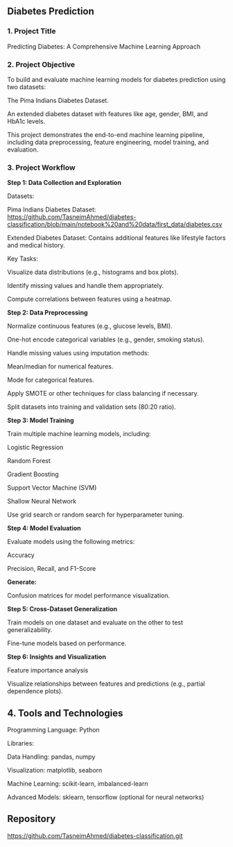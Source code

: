 ## Diabetes Prediction 

### 1. Project Title

Predicting Diabetes: A Comprehensive Machine Learning Approach

### 2. Project Objective

To build and evaluate machine learning models for diabetes prediction using two datasets:

The Pima Indians Diabetes Dataset.

An extended diabetes dataset with features like age, gender, BMI, and HbA1c levels.

This project demonstrates the end-to-end machine learning pipeline, including data preprocessing, feature engineering, model training, and evaluation.

### 3. Project Workflow

**Step 1: Data Collection and Exploration**

Datasets:

Pima Indians Diabetes Dataset: https://github.com/TasneimAhmed/diabetes-classification/blob/main/notebook%20and%20data/first_data/diabetes.csv 

Extended Diabetes Dataset: Contains additional features like lifestyle factors and medical history.

Key Tasks:

Visualize data distributions (e.g., histograms and box plots).

Identify missing values and handle them appropriately.

Compute correlations between features using a heatmap.

**Step 2: Data Preprocessing**

Normalize continuous features (e.g., glucose levels, BMI).

One-hot encode categorical variables (e.g., gender, smoking status).

Handle missing values using imputation methods:

Mean/median for numerical features.

Mode for categorical features.

Apply SMOTE or other techniques for class balancing if necessary.

Split datasets into training and validation sets (80:20 ratio).

**Step 3: Model Training**

Train multiple machine learning models, including:

Logistic Regression

Random Forest

Gradient Boosting 

Support Vector Machine (SVM)

Shallow Neural Network

Use grid search or random search for hyperparameter tuning.

**Step 4: Model Evaluation**

Evaluate models using the following metrics:

Accuracy

Precision, Recall, and F1-Score

**Generate:**

Confusion matrices for model performance visualization.

**Step 5: Cross-Dataset Generalization**

Train models on one dataset and evaluate on the other to test generalizability.

Fine-tune models based on performance.

**Step 6: Insights and Visualization**

Feature importance analysis 

Visualize relationships between features and predictions (e.g., partial dependence plots).

## 4. Tools and Technologies

Programming Language: Python

Libraries:

Data Handling: pandas, numpy

Visualization: matplotlib, seaborn

Machine Learning: scikit-learn, imbalanced-learn

Advanced Models: sklearn, tensorflow (optional for neural networks)

## Repository 
https://github.com/TasneimAhmed/diabetes-classification.git 
